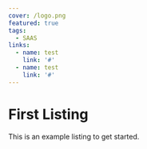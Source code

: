 ```yaml
---
cover: /logo.png
featured: true
tags:
  - SAAS
links:
  - name: test
    link: '#'
  - name: test
    link: '#'
---
```


# First Listing

This is an example listing to get started.
